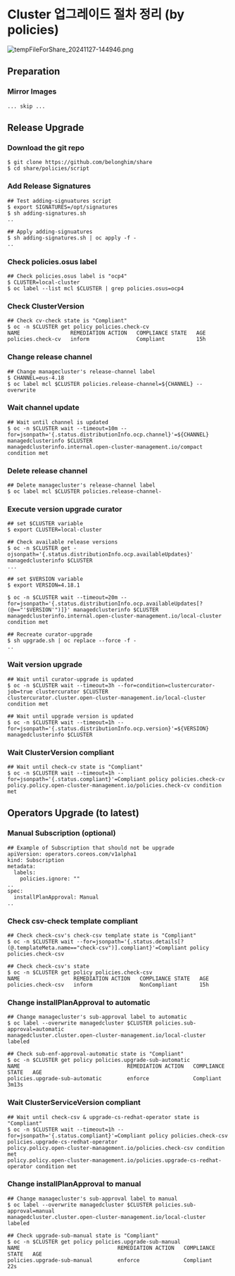 # Cluster 업그레이드 절차 정리 (by policies)

![tempFileForShare_20241127-144946.png](https://github.com/user-attachments/assets/6d1d3f30-12e7-42df-88cf-add96596ad7a)

## Preparation

### Mirror Images
```
... skip ...
```


## Release Upgrade

### Download the git repo
```
$ git clone https://github.com/belonghim/share
$ cd share/policies/script

```

### Add Release Signatures
```
## Test adding-signuatures script
$ export SIGNATURES=/opt/signatures
$ sh adding-signatures.sh
..

## Apply adding-signuatures
$ sh adding-signatures.sh | oc apply -f -
..

```

### Check policies.osus label
```
## Check policies.osus label is "ocp4"
$ CLUSTER=local-cluster
$ oc label --list mcl $CLUSTER | grep policies.osus=ocp4

```

### Check ClusterVersion
```
## Check cv-check state is "Compliant"
$ oc -n $CLUSTER get policy policies.check-cv
NAME                REMEDIATION ACTION   COMPLIANCE STATE   AGE
policies.check-cv   inform               Compliant          15h

```

### Change release channel
```
## Change managecluster's release-channel label
$ CHANNEL=eus-4.18
$ oc label mcl $CLUSTER policies.release-channel=${CHANNEL} --overwrite

```

### Wait channel update
```
## Wait until channel is updated
$ oc -n $CLUSTER wait --timeout=10m --for=jsonpath='{.status.distributionInfo.ocp.channel}'=${CHANNEL} managedclusterinfo $CLUSTER
managedclusterinfo.internal.open-cluster-management.io/compact condition met

```

### Delete release channel
```
## Delete managecluster's release-channel label
$ oc label mcl $CLUSTER policies.release-channel-

```

### Execute version upgrade curator
```
## set $CLUSTER variable
$ export CLUSTER=local-cluster

## Check available release versions
$ oc -n $CLUSTER get -ojsonpath='{.status.distributionInfo.ocp.availableUpdates}' managedclusterinfo $CLUSTER
...

## set $VERSION variable
$ export VERSION=4.18.1

$ oc -n $CLUSTER wait --timeout=20m --for=jsonpath='{.status.distributionInfo.ocp.availableUpdates[?(@=="'$VERSION'")]}' managedclusterinfo $CLUSTER
managedclusterinfo.internal.open-cluster-management.io/local-cluster condition met

## Recreate curator-upgrade
$ sh upgrade.sh | oc replace --force -f -
..

```

### Wait version upgrade
```
## Wait until curator-upgrade is updated
$ oc -n $CLUSTER wait --timeout=3h --for=condition=clustercurator-job=true clustercurator $CLUSTER
clustercurator.cluster.open-cluster-management.io/local-cluster condition met

## Wait until upgrade version is updated
$ oc -n $CLUSTER wait --timeout=1h --for=jsonpath='{.status.distributionInfo.ocp.version}'=${VERSION} managedclusterinfo $CLUSTER

```

### Wait ClusterVersion compliant
```
## Wait until check-cv state is "Compliant"
$ oc -n $CLUSTER wait --timeout=1h --for=jsonpath='{.status.compliant}'=Compliant policy policies.check-cv
policy.policy.open-cluster-management.io/policies.check-cv condition met

```


## Operators Upgrade (to latest)

### Manual Subscription (optional)
```
## Example of Subscription that should not be upgrade
apiVersion: operators.coreos.com/v1alpha1
kind: Subscription
metadata:
  labels:
    policies.ignore: ""
..
spec:
  installPlanApproval: Manual
..

```

### Check csv-check template compliant
```
## Check check-csv's check-csv template state is "Compliant"
$ oc -n $CLUSTER wait --for=jsonpath='{.status.details[?(@.templateMeta.name=="check-csv")].compliant}'=Compliant policy policies.check-csv

## Check check-csv's state
$ oc -n $CLUSTER get policy policies.check-csv
NAME                 REMEDIATION ACTION   COMPLIANCE STATE   AGE
policies.check-csv   inform               NonCompliant       15h

```

### Change installPlanApproval to automatic
```
## Change managecluster's sub-approval label to automatic
$ oc label --overwrite managedcluster $CLUSTER policies.sub-approval=automatic
managedcluster.cluster.open-cluster-management.io/local-cluster labeled

## Check sub-enf-approval-automatic state is "Compliant"
$ oc -n $CLUSTER get policy policies.upgrade-sub-automatic
NAME                                  REMEDIATION ACTION   COMPLIANCE STATE   AGE
policies.upgrade-sub-automatic        enforce              Compliant          3m13s

```

### Wait ClusterServiceVersion compliant
```
## Wait until check-csv & upgrade-cs-redhat-operator state is "Compliant"
$ oc -n $CLUSTER wait --timeout=1h --for=jsonpath='{.status.compliant}'=Compliant policy policies.check-csv policies.upgrade-cs-redhat-operator
policy.policy.open-cluster-management.io/policies.check-csv condition met
policy.policy.open-cluster-management.io/policies.upgrade-cs-redhat-operator condition met

```

### Change installPlanApproval to manual
```
## Change managecluster's sub-approval label to manual
$ oc label --overwrite managedcluster $CLUSTER policies.sub-approval=manual
managedcluster.cluster.open-cluster-management.io/local-cluster labeled

## Check upgrade-sub-manual state is "Compliant"
$ oc -n $CLUSTER get policy policies.upgrade-sub-manual
NAME                               REMEDIATION ACTION   COMPLIANCE STATE   AGE
policies.upgrade-sub-manual        enforce              Compliant          22s

```
